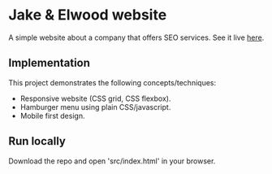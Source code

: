 # Jake & Elwood website

A simple website about a company that offers SEO services. See it live [here](https://tasxatzial.github.io/jake-elwood-website).

## Implementation

This project demonstrates the following concepts/techniques:

* Responsive website (CSS grid, CSS flexbox).
* Hamburger menu using plain CSS/javascript.
* Mobile first design.

## Run locally

Download the repo and open 'src/index.html' in your browser.
